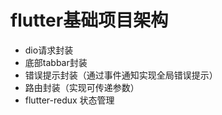 # flutter基础项目架构
- dio请求封装
- 底部tabbar封装
- 错误提示封装（通过事件通知实现全局错误提示）
- 路由封装（实现可传递参数）
- flutter-redux 状态管理
